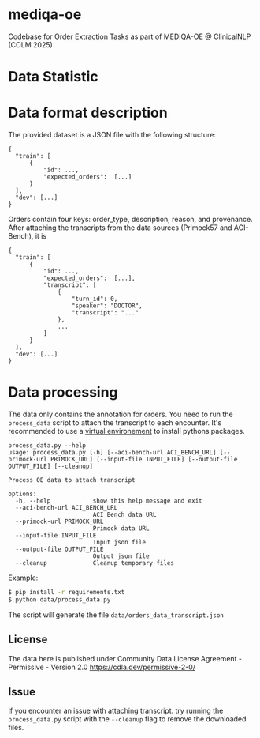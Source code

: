 # mediqa-oe
Codebase for Order Extraction Tasks as part of MEDIQA-OE @ ClinicalNLP (COLM 2025)


# Data Statistic

# Data format description

The provided dataset is a JSON file with the following structure:

	{
	  "train": [
		  {
			  "id": ...,
			  "expected_orders":  [...]
		  }
	  ],
	  "dev": [...]
	}

Orders contain four keys: order_type, description, reason, and provenance. After attaching the transcripts from the data sources (Primock57 and ACI-Bench), it is

	{
	  "train": [
		  {
			  "id": ...,
			  "expected_orders":  [...],
			  "transcript": [
				  {
					  "turn_id": 0,
					  "speaker": "DOCTOR",
					  "transcript": "..."
				  },
				  ...
			  ]
		  }
	  ],
	  "dev": [...]
	}

# Data processing

The data only contains the annotation for orders. You need to run the `process_data` script to attach the transcript to each encounter.
It's recommended to use a [virtual environement](https://docs.python.org/3/library/venv.html) to install pythons packages. 

```
process_data.py --help
usage: process_data.py [-h] [--aci-bench-url ACI_BENCH_URL] [--primock-url PRIMOCK_URL] [--input-file INPUT_FILE] [--output-file OUTPUT_FILE] [--cleanup]

Process OE data to attach transcript

options:
  -h, --help            show this help message and exit
  --aci-bench-url ACI_BENCH_URL
                        ACI Bench data URL
  --primock-url PRIMOCK_URL
                        Primock data URL
  --input-file INPUT_FILE
                        Input json file
  --output-file OUTPUT_FILE
                        Output json file
  --cleanup             Cleanup temporary files
```
Example:
```bash
$ pip install -r requirements.txt
$ python data/process_data.py
```

The script will generate the file `data/orders_data_transcript.json` 

## License
The data here is published under Community Data License Agreement - Permissive - Version 2.0 https://cdla.dev/permissive-2-0/

## Issue
If you encounter an issue with attaching transcript. try running the `process_data.py` script with the `--cleanup` flag to remove the downloaded files.
